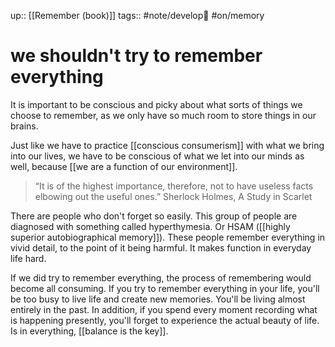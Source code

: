up:: [[Remember (book)]]
tags:: #note/develop🍃  #on/memory

# we shouldn't try to remember everything


It is important to be conscious and picky about what sorts of things we choose to remember, as we only have so much room to store things in our brains.

Just like we have to practice [[conscious consumerism]] with what we bring into our lives, we have to be conscious of what we let into our minds as well, because [[we are a function of our environment]].

> “It is of the highest importance, therefore, not to have useless facts elbowing out the useful ones.” Sherlock Holmes, A Study in Scarlet

There are people who don't forget so easily. This group of people are diagnosed with something called hyperthymesia. Or HSAM ([[highly superior autobiographical memory]]). These people remember everything in vivid detail, to the point of it being harmful. It makes function in everyday life hard.

If we did try to remember everything, the process of remembering would become all consuming. If you try to remember everything in your life, you'll be too busy to live life and create new memories. You'll be living almost entirely in the past. In addition, if you spend every moment recording what is happening presently, you'll forget to experience the actual beauty of life. Is in everything, [[balance is the key]]. 


